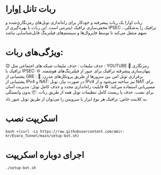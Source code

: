 # ربات تانل اِوارا
  ربات اوارا یک ربات پیشرفته و خودکار برای راه‌اندازی تونل‌های رمزنگاری‌شده و مخفی‌سازی ترافیک اینترنتی است. این ربات با بهره‌گیری از IPSEC ، ترافیک را به‌شکلی مبهم منتقل می‌کند تا توسط فایروال‌ها و سیستم‌های فیلترینگ قابل‌شناسایی نباشد.

  # ویژگی‌های ربات:
  😊 حذف تبلیغات : حذف تبلیغات شبکه های اجتماعی مثل : YOUTUBE
🔐 رمزنگاری ترافیک با IPSEC: پنهان‌سازی پیشرفته ترافیک برای عبور از فیلترینگ‌های هوشمند.
🌐 پشتیبانی از GRE : برقراری تونل امن بین سرورها از طریق پروتکل‌های مدرن.
📶 پشتیبانی از IPv4 و NAT: در صورت نیاز، تونل IPv4 نیز ساخته می‌شود و از NAT برای مسیریابی استفاده می‌کند.
♻️ قابلیت راه‌اندازی مجدد و حذف کامل تونل: مدیریت آسان برای نصب، حذف یا ریست کامل تنظیمات تونل همه از طریق ربات.
📦 بدون وابستگی به کلاینت خاص: ترافیک هر نوع ابزار یا سرویس را می‌توان از طریق تونل عبور داد.
# اسکریپت نصب 
```
bash <(curl -Ls https://raw.githubusercontent.com/amir-kr/Evara_Tunnel/main/setup-bot.sh)
```
# اجرای دوباره اسکریپت 
```
./setup-bot.sh
```
